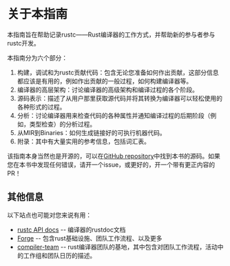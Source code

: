# 关于本指南

本指南旨在帮助记录rustc——Rust编译器的工作方式，并帮助新的参与者参与rustc开发。

本指南分为六个部分：

1. 构建，调试和为rustc贡献代码：包含无论您准备如何作出贡献，这部分信息都应该是有用的，例如作出贡献的一般过程，如何构建编译器等。
2. 编译器的高层架构：讨论编译器的高级架构和编译过程的各个阶段。
3. 源码表示：描述了从用户那里获取源代码并将其转换为编译器可以轻松使用的各种形式的过程。
4. 分析：讨论编译器用来检查代码的各种属性并通知编译过程的后期阶段（例如，类型检查）的分析过程。
5. 从MIR到Binaries：如何生成链接好的可执行机器代码。
6. 附录：其中有大量实用的参考信息，包括词汇表。

[p1]: ./part-1-intro.md
[p2]: ./part-2-intro.md
[p3]: ./part-3-intro.md
[p4]: ./part-4-intro.md
[p5]: ./part-5-intro.md
[app]: ./appendix/background.md

该指南本身当然也是开源的，可以在[GitHub repository]中找到本书的源码。如果您在本书中发现任何错误，请开一个issue，或更好的，开一个带有更正内容的PR！

## 其他信息

以下站点也可能对您来说有用：

- [rustc API docs] -- 编译器的rustdoc文档
- [Forge] -- 包含rust基础设施、团队工作流程、以及更多
- [compiler-team] -- rust编译器团队的基地，其中包含对团队工作流程，活动中的工作组和团队日历的描述。

[GitHub repository]: https://github.com/rust-lang/rustc-dev-guide/
[rustc API docs]: https://doc.rust-lang.org/nightly/nightly-rustc/rustc_middle/
[Forge]: https://forge.rust-lang.org/
[compiler-team]: https://github.com/rust-lang/compiler-team/
